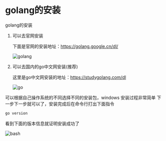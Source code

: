 # golang的安装

golang的安装

1. 可以去官网安装

   下面是官网的安装地址：https://golang.google.cn/dl/

   ![golang](C:\Users\Administrator\Desktop\golang学习心得\assets\golang.png)

2. 可以去国内的go中文网安装(推荐)

   这里是go中文网安装的地址：https://studygolang.com/dl

   ![go](C:\Users\Administrator\Desktop\golang学习心得\assets\go.png)

   

可以根据自己操作系统的不同选择不同的安装包，windows 安装过程非常简单 下一步下一步就可以了，安装完成后在命令行打出下面指令

```bash
go version
```

看到下面的版本信息就证明安装成功了

![bash](C:\Users\Administrator\Desktop\golang学习心得\assets\bash.png)